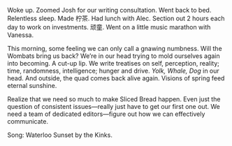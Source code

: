 Woke up. Zoomed Josh for our writing consultation. Went back to bed. Relentless sleep. Made 柠茶. Had lunch with Alec. Section out 2 hours each day to work on investments. 顽童. Went on a little music marathon with Vanessa. 

This morning, some feeling we can only call a gnawing numbness. Will the Wombats bring us back? We’re in our head trying to mold ourselves again into becoming. A cut-up lip. We write treatises on self, perception, reality; time, randomness, intelligence; hunger and drive. *Yolk, Whale, Dog* in our head. And outside, the quad comes back alive again. Visions of spring feed eternal sunshine. 

Realize that we need so much to make Sliced Bread happen. Even just the question of consistent issues—really just have to get our first one out. We need a team of dedicated editors—figure out how we can effectively communicate.

Song: Waterloo Sunset by the Kinks.